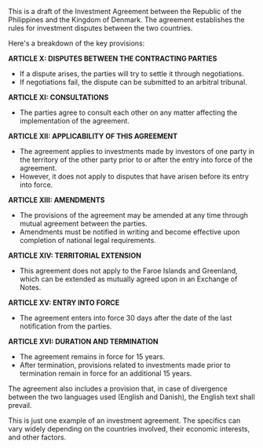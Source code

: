 This is a draft of the Investment Agreement between the Republic of the Philippines and the Kingdom of Denmark. The agreement establishes the rules for investment disputes between the two countries.

Here's a breakdown of the key provisions:

**ARTICLE X: DISPUTES BETWEEN THE CONTRACTING PARTIES**

* If a dispute arises, the parties will try to settle it through negotiations.
* If negotiations fail, the dispute can be submitted to an arbitral tribunal.

**ARTICLE XI: CONSULTATIONS**

* The parties agree to consult each other on any matter affecting the implementation of the agreement.

**ARTICLE XII: APPLICABILITY OF THIS AGREEMENT**

* The agreement applies to investments made by investors of one party in the territory of the other party prior to or after the entry into force of the agreement.
* However, it does not apply to disputes that have arisen before its entry into force.

**ARTICLE XIII: AMENDMENTS**

* The provisions of the agreement may be amended at any time through mutual agreement between the parties.
* Amendments must be notified in writing and become effective upon completion of national legal requirements.

**ARTICLE XIV: TERRITORIAL EXTENSION**

* This agreement does not apply to the Faroe Islands and Greenland, which can be extended as mutually agreed upon in an Exchange of Notes.

**ARTICLE XV: ENTRY INTO FORCE**

* The agreement enters into force 30 days after the date of the last notification from the parties.

**ARTICLE XVI: DURATION AND TERMINATION**

* The agreement remains in force for 15 years.
* After termination, provisions related to investments made prior to termination remain in force for an additional 15 years.

The agreement also includes a provision that, in case of divergence between the two languages used (English and Danish), the English text shall prevail.

This is just one example of an investment agreement. The specifics can vary widely depending on the countries involved, their economic interests, and other factors.